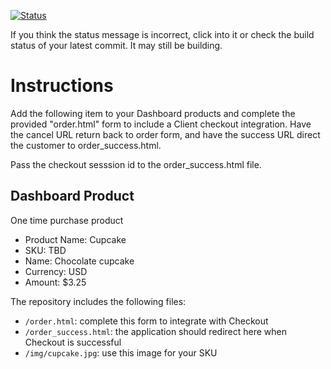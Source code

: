 [![Status](https://img.shields.io/badge/status-SUBMITTABLE%20COMMIT:%20184577dc3b1bec94861304a578098b879879218d-brightgreen.svg)](https://github.com/andremcb/bakery_scaffold_AApE3fQi8zR0pcdo/commit/184577dc3b1bec94861304a578098b879879218d)






































If you think the status message is incorrect, click into it or check the build status of your latest commit. It may still be building.

# Instructions 

Add the following item to your Dashboard products and complete the provided "order.html" form to include a Client checkout integration. Have the cancel URL return back to order form, and have the success URL direct the customer to order_success.html. 

Pass the checkout sesssion id to the order_success.html file.

## Dashboard Product
One time purchase product
* Product Name: Cupcake
* SKU: TBD
* Name: Chocolate cupcake
* Currency: USD
* Amount: $3.25

The repository includes the following files:
* `/order.html`: complete this form to integrate with Checkout
* `/order_success.html`: the application should redirect here when Checkout is successful
* `/img/cupcake.jpg`: use this image for your SKU
